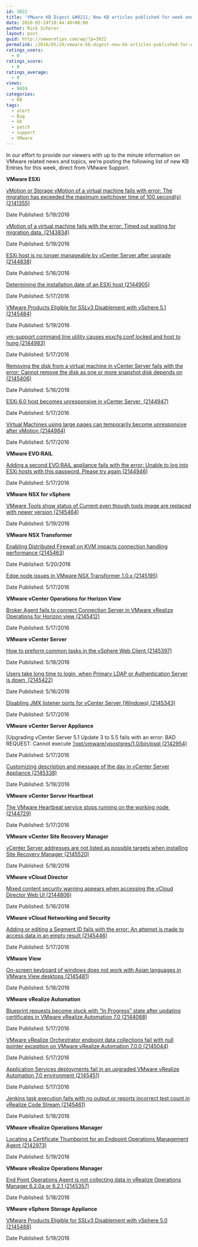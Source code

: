 ```yaml
---
id: 3022
title: 'VMware KB Digest &#8211; New KB articles published for week ending 5/21/16'
date: 2016-05-24T10:44:48+00:00
author: Rick Scherer
layout: post
guid: http://vmwaretips.com/wp/?p=3022
permalink: /2016/05/24/vmware-kb-digest-new-kb-articles-published-for-week-ending-52116/
ratings_users:
  - 0
ratings_score:
  - 0
ratings_average:
  - 0
views:
  - 9459
categories:
  - KB
tags:
  - alert
  - Bug
  - kb
  - patch
  - support
  - VMware
---
```

In our effort to provide our viewers with up to the minute information on VMware related news and topics, we&#8217;re posting the following list of new KB Entries for this week, direct from VMware Support.

<!--more-->

**VMware ESXi**
  
[vMotion or Storage vMotion of a virtual machine fails with error: The migration has exceeded the maximum switchover time of 100 second(s) (2141355)](http://vmw.re/1XRMEUZ)
  
Date Published: 5/19/2016
  
[vMotion of a virtual machine fails with the error: Timed out waiting for migration data. (2143834)](http://vmw.re/1TUBlFK)
  
Date Published: 5/19/2016
  
[ESXi host is no longer manageable by vCenter Server after upgrade (2144838)](http://vmw.re/1XRMNYC)
  
Date Published: 5/16/2016
  
[Determining the installation date of an ESXi host (2144905)](http://vmw.re/1TUASDv)
  
Date Published: 5/17/2016
  
[VMware Products Eligible for SSLv3 Disablement with vSphere 5.1 (2145484)](http://vmw.re/1XRMHA9)
  
Date Published: 5/19/2016
  
[vm-support command line utility causes esxcfg.conf locked and host to hung (2144983)](http://vmw.re/1TUBc5i)
  
Date Published: 5/17/2016
  
[Removing the disk from a virtual machine in vCenter Server fails with the error: Cannot remove the disk as one or more snapshot disk depends on (2145406)](http://vmw.re/1XRMTiU)
  
Date Published: 5/16/2016
  
[ESXi 6.0 host becomes unresponsive in vCenter Server  (2144947)](http://vmw.re/1TUAzIX)
  
Date Published: 5/17/2016
  
[Virtual Machines using large pages can temporarily become unresponsive after vMotion (2144984)](http://vmw.re/1XRMOvD)
  
Date Published: 5/17/2016

**VMware EVO:RAIL**
  
[Adding a second EVO:RAIL appliance fails with the error: Unable to log into ESXi hosts with this password. Please try again (2144946)](http://vmw.re/1TUBlFM)
  
Date Published: 5/17/2016

**VMware NSX for vSphere**
  
[VMware Tools show status of Current even though tools image are replaced with newer version (2145464)](http://vmw.re/1XRMHjN)
  
Date Published: 5/19/2016

**VMware NSX Transformer**
  
[Enabling Distributed Firewall on KVM impacts connection handling performance (2145463)](http://vmw.re/1TUAV2b)
  
Date Published: 5/20/2016
  
[Edge node issues in VMware NSX Transformer 1.0.x (2145195)](http://vmw.re/1XRMU6B)
  
Date Published: 5/17/2016

**VMware vCenter Operations for Horizon View**
  
[Broker Agent fails to connect Connection Server in VMware vRealize Operations for Horizon view (2145412)](http://vmw.re/1TUBgC7)
  
Date Published: 5/17/2016

**VMware vCenter Server**
  
[How to preform common tasks in the vSphere Web Client (2145397)](http://vmw.re/1XRMPzO)
  
Date Published: 5/18/2016
  
[Users take long time to login  when Primary LDAP or Authentication Server is down  (2145422)](http://vmw.re/1TUBs4c)
  
Date Published: 5/16/2016
  
[Disabling JMX listener ports for vCenter Server (Windows) (2145343)](http://vmw.re/1XRMDAD)
  
Date Published: 5/17/2016

**VMware vCenter Server Appliance**
  
[Upgrading vCenter Server 5.1 Update 3 to 5.5 fails with an error: BAD REQUEST: Cannot execute [‘/opt/vmware/vpostgres/1.0/bin/psql (2142954)](http://vmw.re/1TUAZyZ)
  
Date Published: 5/17/2016
  
[Customizing description and message of the day in vCenter Server Appliance (2145338)](http://vmw.re/1XRMI7o)
  
Date Published: 5/19/2016

**VMware vCenter Server Heartbeat**
  
[The VMware Heartbeat service stops running on the working node  (2144729)](http://vmw.re/1TUBg50)
  
Date Published: 5/17/2016

**VMware vCenter Site Recovery Manager**
  
[vCenter Server addresses are not listed as possible targets when installing Site Recovery Manager (2145520)](http://vmw.re/1XRMCN5)
  
Date Published: 5/18/2016

**VMware vCloud Director**
  
[Mixed content security warning appears when accessing the vCloud Director Web UI (2144806)](http://vmw.re/1TUB7i4)
  
Date Published: 5/16/2016

**VMware vCloud Networking and Security**
  
[Adding or editing a Segment ID fails with the error: An attempt is made to access data in an empty result (2145446)](http://vmw.re/1XRN39U)
  
Date Published: 5/17/2016

**VMware View**
  
[On-screen keyboard of windows does not work with Asian languages in VMware View desktops (2145481)](http://vmw.re/1TUBd9m)
  
Date Published: 5/18/2016

**VMware vRealize Automation**
  
[Blueprint requests become stuck with “In Progress” state after updating certificates in VMware vRealize Automation 7.0 (2144068)](http://vmw.re/1XRMKvN)
  
Date Published: 5/17/2016
  
[VMware vRealize Orchestrator endpoint data collections fail with null pointer exception on VMware vRealize Automation 7.0.0 (2145044)](http://vmw.re/1TUBb1l)
  
Date Published: 5/17/2016
  
[Application Services deployments fail in an upgraded VMware vRealize Automation 7.0 environment (2145451)](http://vmw.re/1XRMTzq)
  
Date Published: 5/17/2016
  
[Jenkins task execution fails with no output or reports incorrect test count in vRealize Code Stream (2145461)](http://vmw.re/1TUAAN1)
  
Date Published: 5/18/2016

**VMware vRealize Operations Manager**
  
[Locating a Certificate Thumbprint for an Endpoint Operations Management Agent (2142973)](http://vmw.re/1XRMNYB)
  
Date Published: 5/19/2016

**VMware vRealize Operations Manager**
  
[End Point Operations Agent is not collecting data in vRealize Operations Manager 6.2.0a or 6.2.1 (2145357)](http://vmw.re/1TUAB3z)
  
Date Published: 5/18/2016

**VMware vSphere Storage Appliance**
  
[VMware Products Eligible for SSLv3 Disablement with vSphere 5.0 (2145488)](http://vmw.re/1XRMUU5)
  
Date Published: 5/19/2016
